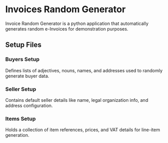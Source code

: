 # Invoices Random Generator

Invoice Random Generator is a python application that automatically generates random e-Invoices for demonstration purposes.

## Setup Files

### Buyers Setup
Defines lists of adjectives, nouns, names, and addresses used to randomly generate buyer data.

### Seller Setup
Contains default seller details like name, legal organization info, and address configuration.

### Items Setup
Holds a collection of item references, prices, and VAT details for line-item generation.
